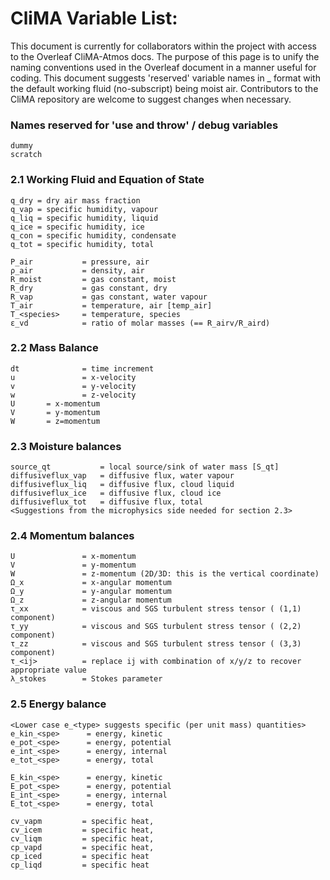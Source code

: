 # CliMA Variable List: 

This document is currently for collaborators within the project with access to the Overleaf CliMA-Atmos docs. The purpose of this page is to unify the naming conventions used in the Overleaf document in a manner useful for coding. This document suggests 'reserved' variable names in <property>_<species> format with the default working fluid (no-subscript) being moist air. Contributors to the CliMA repository are welcome to suggest changes when necessary.

### Names reserved for 'use and throw' / debug variables
```
dummy
scratch
```

### 2.1  Working Fluid and Equation of State
```
q_dry = dry air mass fraction
q_vap = specific humidity, vapour
q_liq = specific humidity, liquid
q_ice = specific humidity, ice
q_con = specific humidity, condensate
q_tot = specific humidity, total

P_air           = pressure, air 
ρ_air           = density, air
R_moist         = gas constant, moist
R_dry           = gas constant, dry
R_vap           = gas constant, water vapour
T_air           = temperature, air [temp_air]
T_<species>     = temperature, species 
ε_vd            = ratio of molar masses (== R_airv/R_aird)
```

### 2.2 Mass Balance
```
dt              = time increment
u               = x-velocity 
v               = y-velocity
w               = z-velocity
U		= x-momentum 
V		= y-momentum
W		= z=momentum 
```
### 2.3 Moisture balances 
```
source_qt           = local source/sink of water mass [S_qt]
diffusiveflux_vap   = diffusive flux, water vapour
diffusiveflux_liq   = diffusive flux, cloud liquid
diffusiveflux_ice   = diffusive flux, cloud ice
diffusiveflux_tot   = diffusive flux, total
<Suggestions from the microphysics side needed for section 2.3>
```

### 2.4 Momentum balances
```
U               = x-momentum 
V               = y-momentum 
W               = z-momentum (2D/3D: this is the vertical coordinate)
Ω_x             = x-angular momentum
Ω_y             = y-angular momentum
Ω_z             = z-angular momentum
τ_xx            = viscous and SGS turbulent stress tensor ( (1,1) component)
τ_yy            = viscous and SGS turbulent stress tensor ( (2,2) component)
τ_zz            = viscous and SGS turbulent stress tensor ( (3,3) component)
τ_<ij>          = replace ij with combination of x/y/z to recover appropriate value
λ_stokes        = Stokes parameter
```

### 2.5 Energy balance
```
<Lower case e_<type> suggests specific (per unit mass) quantities>
e_kin_<spe>      = energy, kinetic
e_pot_<spe>      = energy, potential
e_int_<spe>      = energy, internal
e_tot_<spe>      = energy, total

E_kin_<spe>      = energy, kinetic
E_pot_<spe>      = energy, potential
E_int_<spe>      = energy, internal
E_tot_<spe>      = energy, total

cv_vapm         = specific heat,
cv_icem         = specific heat,
cv_liqm         = specific heat, 
cp_vapd         = specific heat, 
cp_iced         = specific heat
cp_liqd         = specific heat 
```
